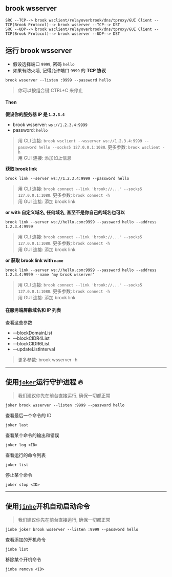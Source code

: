 ## brook wsserver

```
SRC --TCP--> brook wsclient/relayoverbrook/dns/tproxy/GUI Client --TCP(Brook Protocol)--> brook wsserver --TCP--> DST
SRC --UDP--> brook wsclient/relayoverbrook/dns/tproxy/GUI Client --TCP(Brook Protocol)--> brook wsserver --UDP--> DST
```

## 运行 brook wsserver

-   假设选择端口 `9999`, 密码 `hello`
-   如果有防火墙, 记得允许端口 `9999` 的 **TCP 协议**

```
brook wsserver --listen :9999 --password hello
```

> 你可以按组合键 CTRL+C 来停止

#### Then

**假设你的服务器 IP 是 `1.2.3.4`**

-   brook wsserver: `ws://1.2.3.4:9999`
-   password: `hello`

> 用 CLI 连接: `brook wsclient --wsserver ws://1.2.3.4:9999 --password hello --socks5 127.0.0.1:1080`. 更多参数: `brook wsclient -h`<br/>
> 用 GUI 连接: 添加如上信息

**获取 brook link**

```
brook link --server ws://1.2.3.4:9999 --password hello
```

> 用 CLI 连接: `brook connect --link 'brook://...' --socks5 127.0.0.1:1080`. 更多参数: `brook connect -h`<br>
> 用 GUI 连接: 添加 brook link

**or with 自定义域名, 任何域名, 甚至不是你自己的域名也可以**

```
brook link --server ws://hello.com:9999 --password hello --address 1.2.3.4:9999
```

> 用 CLI 连接: `brook connect --link 'brook://...' --socks5 127.0.0.1:1080`. 更多参数: `brook connect -h`<br>
> 用 GUI 连接: 添加 brook link

**or 获取 brook link with `name`**

```
brook link --server ws://hello.com:9999 --password hello --address 1.2.3.4:9999 --name 'my brook wsserver'
```

> 用 CLI 连接: `brook connect --link 'brook://...' --socks5 127.0.0.1:1080`. 更多参数: `brook connect -h`<br>
> 用 GUI 连接: 添加 brook link

#### 在服务端屏蔽域名和 IP 列表

查看这些参数

-   --blockDomainList
-   --blockCIDR4List
-   --blockCIDR6List
-   --updateListInterval

> 更多参数: brook wsserver -h

---

## 使用[`joker`](https://github.com/txthinking/joker)运行守护进程 🔥

> 我们建议你先在前台直接运行, 确保一切都正常

```
joker brook wsserver --listen :9999 --password hello
```

查看最后一个命令的 ID

```
joker last
```

查看某个命令的输出和错误

```
joker log <ID>
```

查看运行的命令列表

```
joker list
```

停止某个命令

```
joker stop <ID>
```

---

## 使用[`jinbe`](https://github.com/txthinking/jinbe)开机自动启动命令

> 我们建议你先在前台直接运行, 确保一切都正常

```
jinbe joker brook wsserver --listen :9999 --password hello
```

查看添加的开机命令

```
jinbe list
```

移除某个开机命令

```
jinbe remove <ID>
```
